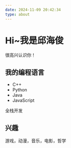 ```yaml
---
date: 2024-11-09 20:42:34
type: about
---
```


# Hi~我是邱海俊

很高兴认识你！

## 我的编程语言

- C++
- Python
- Java
- JavaScript

全栈开发

## 兴趣

游戏，动漫，音乐，电影，哲学
